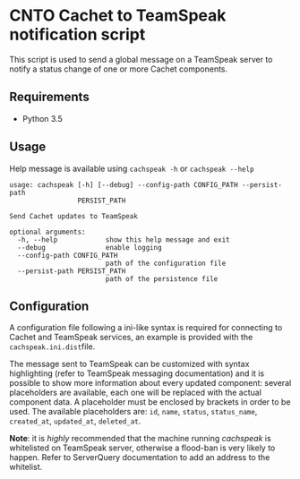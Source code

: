 # CNTO Cachet to TeamSpeak notification script
This script is used to send a global message on a TeamSpeak server to notify a status change of one or more Cachet components.

## Requirements
 - Python 3.5

## Usage
Help message is available using `cachspeak -h` or `cachspeak --help`
```
usage: cachspeak [-h] [--debug] --config-path CONFIG_PATH --persist-path
                 PERSIST_PATH

Send Cachet updates to TeamSpeak

optional arguments:
  -h, --help            show this help message and exit
  --debug               enable logging
  --config-path CONFIG_PATH
                        path of the configuration file
  --persist-path PERSIST_PATH
                        path of the persistence file
```

## Configuration
A configuration file following a ini-like syntax is required for connecting to Cachet and TeamSpeak services, an example is provided with the `cachspeak.ini.dist`file.

The message sent to TeamSpeak can be customized with syntax highlighting (refer to TeamSpeak messaging documentation) and it is possible to show more information about every updated component: several placeholders are available, each one will be replaced with the actual component data. A placeholder must be enclosed by brackets in order to be used.
The available placeholders are: `id`, `name`, `status`, `status_name`, `created_at`, `updated_at`, `deleted_at`.

**Note**: it is *highly* recommended that the machine running *cachspeak* is whitelisted on TeamSpeak server, otherwise a flood-ban is very likely to happen. Refer to ServerQuery documentation to add an address to the whitelist.
